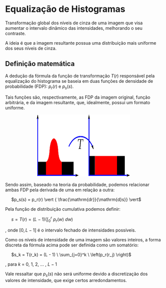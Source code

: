 # Equalização de Histogramas

Transformação global dos níveis de cinza de uma imagem que visa aumentar o intervalo dinâmico das intensidades, melhorando o seu contraste.

A ideia é que a imagem resultante possua uma distribuição mais uniforme dos seus níveis de cinza.

## Definição matemática

A dedução da fórmula da função de transformação $T(r)$ responsável pela equalização do histograma se baseia em duas funções de densidade de probabilidade (FDP): $p_r(r)$ e $p_s(s)$. 

Tais funções são, respectivamente, as FDP da imagem original, função arbitrária, e da imagem resultante, que, idealmente, possui um formato uniforme. 

<p align="center">
    <img src="./readmeImg/equalizacao.jpg" width="300px" height="200px">
</p>

Sendo assim, baseado na teoria da probabilidade, podemos relacionar ambas FDP pela derivada de uma em relação a outra:

&nbsp;&nbsp;&nbsp;&nbsp; $p_s(s) = p_r(r) \vert { \frac{\mathrm{dr}}{\mathrm{d}s}} \vert$

Pela função de distribuição cumulativa podemos definir:

&nbsp;&nbsp;&nbsp;&nbsp; $s = T(r) = (L - 1) \left(\int_{0}^{r} \ p_r(w)\ dw \right)$

, onde $[0, L - 1]$ é o intervalo fechado de intensidades possíveis.

Como os níveis de intensidade de uma imagem são valores inteiros, a forma discreta da fórmula acima pode ser definida como um somatório:

&nbsp;&nbsp;&nbsp;&nbsp; $s_k = T(r_k) = (L - 1) \ \sum_{j=0}^k \ \left(p_r(r_j) \right)$

, para $k$ = 0, 1, 2, ... , $L - 1$

Vale ressaltar que $p_s(s)$ não será uniforme devido a discretização dos valores de intensidade, que exige certos arredondamentos.